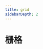 ```yaml
---
title: grid
sidebarDepth: 2
---
```


# 栅格


<ClientOnly>
    <grid-demo-1></grid-demo-1>
    <grid-demo-2></grid-demo-2>
    <grid-demo-3></grid-demo-3>
</ClientOnly>